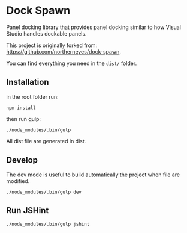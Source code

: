 # Dock Spawn

Panel docking library that provides panel docking similar to how Visual Studio handles dockable panels.

This project is originally forked from: https://github.com/northerneyes/dock-spawn.

You can find everything you need in the `dist/` folder.


## Installation

in the root folder run:

    npm install

then run gulp:

    ./node_modules/.bin/gulp

All dist file are generated in dist.

## Develop
The dev mode is useful to build automatically the project when file are modified.

    ./node_modules/.bin/gulp dev

## Run JSHint

    ./node_modules/.bin/gulp jshint
